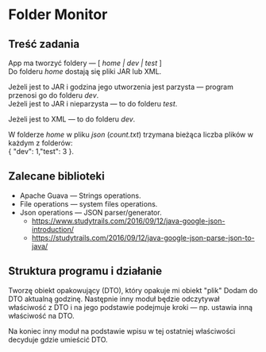 
# Folder Monitor

## Treść zadania
 App ma tworzyć foldery — [ _home | dev | test_ ]<br />
 Do folderu _home_ dostają się pliki JAR lub XML.

 Jeżeli jest to JAR i godzina jego utworzenia jest parzysta — program przenosi go do folderu _dev_.<br />
 Jeżeli jest to JAR i nieparzysta — to do folderu _test_.

Jeżeli jest to XML — to do folderu _dev_.

W folderze _home_ w pliku _json_ (_count.txt_) trzymana bieżąca liczba plików w każdym z folderów:<br />
{ "dev": 1,"test": 3 }.


## Zalecane biblioteki
- Apache Guava — Strings operations.
- File operations — system files operations.
- Json operations — JSON parser/generator.<br />
  - https://www.studytrails.com/2016/09/12/java-google-json-introduction/
  - https://studytrails.com/2016/09/12/java-google-json-parse-json-to-java/


## Struktura programu i działanie
Tworzę obiekt opakowujący (DTO), który opakuje mi obiekt "plik"
Dodam do DTO aktualną godzinę.
Następnie inny moduł będzie odczytywał właściwość z DTO i na jego podstawie podejmuje kroki — np. ustawia inną właściwość na DTO.

Na koniec inny moduł na podstawie wpisu w tej ostatniej właściwości decyduje gdzie umieścić DTO.
